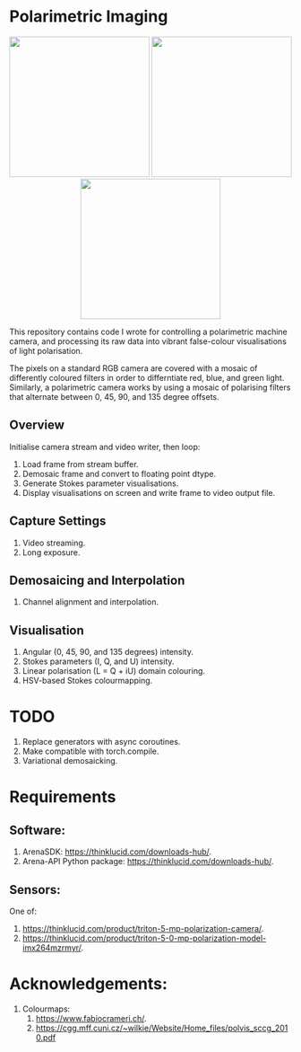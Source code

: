 # Polarimetric Imaging
<p align="center">
  <img src="gallery/matchbox.png?raw=truee" width="250">
  <img src="gallery/watergun.png?raw=true" width="250">
  <img src="gallery/glasses.png?raw=true" width="250">
</p>

This repository contains code I wrote for controlling a polarimetric machine camera, and processing its raw data into vibrant false-colour visualisations of light polarisation.

The pixels on a standard RGB camera are covered with a mosaic of differently coloured filters in order to differntiate red, blue, and green light. Similarly, a polarimetric camera works by using a mosaic of polarising filters that alternate between $0$, $45$, $90$, and $135$ degree offsets. 

## Overview
Initialise camera stream and video writer, then loop:
1. Load frame from stream buffer.
2. Demosaic frame and convert to floating point dtype.
3. Generate Stokes parameter visualisations.
4. Display visualisations on screen and write frame to video output file.

## Capture Settings
1. Video streaming.
2. Long exposure.

## Demosaicing and Interpolation
1. Channel alignment and interpolation.

## Visualisation
1. Angular (0, 45, 90, and 135 degrees) intensity.
2. Stokes parameters (I, Q, and U) intensity.
3. Linear polarisation (L = Q + iU) domain colouring.
4. HSV-based Stokes colourmapping.

# TODO
1. Replace generators with async coroutines.
2. Make compatible with torch.compile.
3. Variational demosaicking.

# Requirements
## Software:
1. ArenaSDK: https://thinklucid.com/downloads-hub/.
2. Arena-API Python package: https://thinklucid.com/downloads-hub/.

## Sensors:
One of:
1. https://thinklucid.com/product/triton-5-mp-polarization-camera/.
2. https://thinklucid.com/product/triton-5-0-mp-polarization-model-imx264mzrmyr/.

# Acknowledgements:
1. Colourmaps:
    1. https://www.fabiocrameri.ch/.
    2. https://cgg.mff.cuni.cz/~wilkie/Website/Home_files/polvis_sccg_2010.pdf